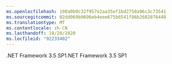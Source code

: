 ```yaml
---
ms.openlocfilehash: 198a0b0c32f957e2aa35ef1bd2758a96c3c73541
ms.sourcegitcommit: 02dd069b9696eb4eee675b6541f86b2602076448
ms.translationtype: MT
ms.contentlocale: zh-CN
ms.lasthandoff: 10/20/2020
ms.locfileid: "92233402"
---
```

<span data-ttu-id="d7ff8-101">.NET Framework 3.5 SP1</span><span class="sxs-lookup"><span data-stu-id="d7ff8-101">.NET Framework 3.5 SP1</span></span>